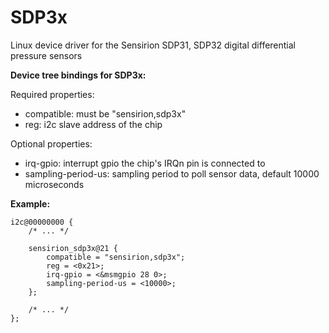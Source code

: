 # SDP3x
Linux device driver for the Sensirion SDP31, SDP32 digital differential pressure sensors

**Device tree bindings for SDP3x:**

Required properties:
- compatible: must be "sensirion,sdp3x"
- reg: i2c slave address of the chip

Optional properties:
- irq-gpio: interrupt gpio the chip's IRQn pin is connected to
- sampling-period-us: sampling period to poll sensor data, default 10000 microseconds

**Example:**

	i2c@00000000 {
		/* ... */

		sensirion_sdp3x@21 {
			compatible = "sensirion,sdp3x";
			reg = <0x21>;
			irq-gpio = <&msmgpio 28 0>;
			sampling-period-us = <10000>;
		};

		/* ... */
	};

